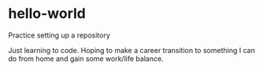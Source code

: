 # hello-world
Practice setting up a repository

Just learning to code.  Hoping to make a career transition to something I can do from home and gain some work/life balance.
